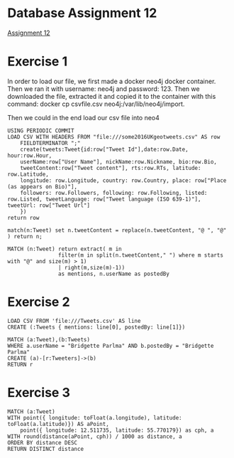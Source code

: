 <h1>Database Assignment 12</h1>

<a href="https://github.com/datsoftlyngby/soft2019spring-databases/blob/master/assignments/assignment12.md">Assignment 12</a>
<h1>Exercise 1</h1>

<p>In order to load our file, we first made a docker neo4j docker container.
Then we ran it with username: neo4j and password: 123.
Then we downloaded the file, extracted it and copied it to the container with this command:
docker cp csvfile.csv neo4j:/var/lib/neo4j/import.

Then we could in the end load our csv file into neo4</p>

```
USING PERIODIC COMMIT
LOAD CSV WITH HEADERS FROM "file:///some2016UKgeotweets.csv" AS row 
    FIELDTERMINATOR ";"
    create(tweets:Tweet{id:row["Tweet Id"],date:row.Date, hour:row.Hour,
    userName:row["User Name"], nickName:row.Nickname, bio:row.Bio,
    tweetContent:row["Tweet content"], rts:row.RTs, latitude: row.Latitude,
    longitude: row.Longitude, country: row.Country, place: row["Place (as appears on Bio)"],
    followers: row.Followers, following: row.Following, listed: row.Listed, tweetLanguage: row["Tweet language (ISO 639-1)"], tweetUrl: row["Tweet Url"]
    })
return row
```
```
match(n:Tweet) set n.tweetContent = replace(n.tweetContent, "@ ", "@" ) return n;
```

```
MATCH (n:Tweet) return extract( m in 
                filter(m in split(n.tweetContent," ") where m starts with "@" and size(m) > 1) 
                | right(m,size(m)-1))
                as mentions, n.userName as postedBy
```

<h1>Exercise 2</h1>

```
LOAD CSV FROM 'file:///Tweets.csv' AS line
CREATE (:Tweets { mentions: line[0], postedBy: line[1]})
```

```
MATCH (a:Tweet),(b:Tweets)
WHERE a.userName = "Bridgette Parlma" AND b.postedBy = "Bridgette Parlma"
CREATE (a)-[r:Tweeters]->(b)
RETURN r
```

<h1>Exercise 3</h1>

```
MATCH (a:Tweet)
WITH point({ longitude: toFloat(a.longitude), latitude: toFloat(a.latitude)}) AS aPoint,
    point({ longitude: 12.511735, latitude: 55.770179}) as cph, a
WITH round(distance(aPoint, cph)) / 1000 as distance, a
ORDER BY distance DESC
RETURN DISTINCT distance
```
